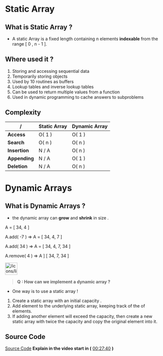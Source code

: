 # Static Array

## What is Static Array ?

- A static Array is a fixed length containing n elements **indexable** from the range [ 0 , n - 1 ].

## Where used it ?

1. Storing and accessing sequential data
2. Temporarily storing objects
3. Used by 10 routines as buffers
4. Lookup tables and inverse lookup tables
5. Can be used to return multiple values from a function
6. Used in dynamic programming to cache answers to subproblems

## Complexity

| **/** | **Static Array** | **Dynamic Array** |
| --- | --- | --- |
| **Access** | O( 1 ) | O( 1 ) |
| **Search** | O( n ) | O( n ) |
| **Insertion** | N / A | O( n ) |
| **Appending** | N / A | O( 1 ) |
| **Deletion** | N / A | O( n ) |

# Dynamic Arrays

## What is Dynamic Arrays ?

- the dynamic array can **grow** and  **shrink** in size .

A = [ 34, 4 ]

A.add( -7 ) ⇒ A = [ 34, 4, 7 ]

A.add( 34 ) ⇒ A = [ 34, 4, 7, 34 ]

A.remove( 4 ) ⇒ A ] [ 34, 7, 34 ]

<aside>
<img src="/icons/light-bulb_gray.svg" alt="/icons/light-bulb_gray.svg" width="40px" />

> **Q : How can we implement a dynamic array ?**
> 
- One way is to use a static array !
</aside>

1. Create a static array with an initial capacity .
2. Add element to the underlying static array, keeping track of the of elements.
3. If adding another element will exceed the capacity, then create a new static array with twice the capacity and copy the original element into it.

## Source Code

[Source Code](/Static&DynamicArray/source.java)
**Explain in the video start in (** [00:27:40](https://www.youtube.com/watch?v=RBSGKlAvoiM&t=1660s) **)**